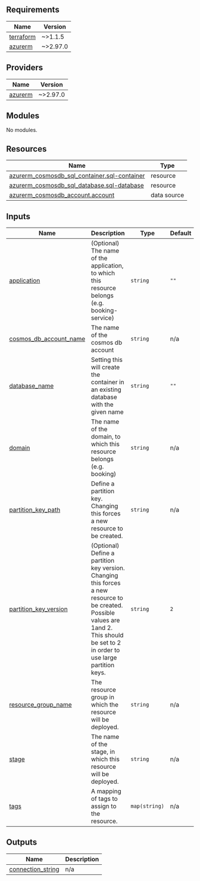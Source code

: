 <!-- BEGIN_TF_DOCS -->
## Requirements

| Name | Version |
|------|---------|
| <a name="requirement_terraform"></a> [terraform](#requirement\_terraform) | ~>1.1.5 |
| <a name="requirement_azurerm"></a> [azurerm](#requirement\_azurerm) | ~>2.97.0 |

## Providers

| Name | Version |
|------|---------|
| <a name="provider_azurerm"></a> [azurerm](#provider\_azurerm) | ~>2.97.0 |

## Modules

No modules.

## Resources

| Name | Type |
|------|------|
| [azurerm_cosmosdb_sql_container.sql-container](https://registry.terraform.io/providers/hashicorp/azurerm/latest/docs/resources/cosmosdb_sql_container) | resource |
| [azurerm_cosmosdb_sql_database.sql-database](https://registry.terraform.io/providers/hashicorp/azurerm/latest/docs/resources/cosmosdb_sql_database) | resource |
| [azurerm_cosmosdb_account.account](https://registry.terraform.io/providers/hashicorp/azurerm/latest/docs/data-sources/cosmosdb_account) | data source |

## Inputs

| Name | Description | Type | Default | Required |
|------|-------------|------|---------|:--------:|
| <a name="input_application"></a> [application](#input\_application) | (Optional) The name of the application, to which this resource belongs (e.g. booking-service) | `string` | `""` | no |
| <a name="input_cosmos_db_account_name"></a> [cosmos\_db\_account\_name](#input\_cosmos\_db\_account\_name) | The name of the cosmos db account | `string` | n/a | yes |
| <a name="input_database_name"></a> [database\_name](#input\_database\_name) | Setting this will create the container in an existing database with the given name | `string` | `""` | no |
| <a name="input_domain"></a> [domain](#input\_domain) | The name of the domain, to which this resource belongs (e.g. booking) | `string` | n/a | yes |
| <a name="input_partition_key_path"></a> [partition\_key\_path](#input\_partition\_key\_path) | Define a partition key. Changing this forces a new resource to be created. | `string` | n/a | yes |
| <a name="input_partition_key_version"></a> [partition\_key\_version](#input\_partition\_key\_version) | (Optional) Define a partition key version. Changing this forces a new resource to be created. Possible values are 1and 2. This should be set to 2 in order to use large partition keys. | `string` | `2` | no |
| <a name="input_resource_group_name"></a> [resource\_group\_name](#input\_resource\_group\_name) | The resource group in which the resource will be deployed. | `string` | n/a | yes |
| <a name="input_stage"></a> [stage](#input\_stage) | The name of the stage, in which this resource will be deployed. | `string` | n/a | yes |
| <a name="input_tags"></a> [tags](#input\_tags) | A mapping of tags to assign to the resource. | `map(string)` | n/a | yes |

## Outputs

| Name | Description |
|------|-------------|
| <a name="output_connection_string"></a> [connection\_string](#output\_connection\_string) | n/a |
<!-- END_TF_DOCS -->